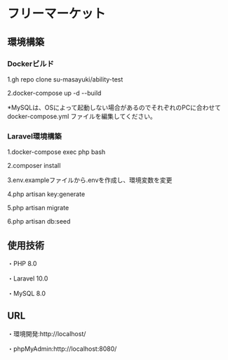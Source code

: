 # フリーマーケット
## 環境構築
### Dockerビルド
1.gh repo clone su-masayuki/ability-test

2.docker-compose up -d --build

*MySQLは、OSによって起動しない場合があるのでそれぞれのPCに合わせて docker-compose.yml ファイルを編集してください。

### Laravel環境構築
1.docker-compose exec php bash

2.composer install

3.env.exampleファイルから.envを作成し、環境変数を変更

4.php artisan key:generate

5.php artisan migrate

6.php artisan db:seed

## 使用技術
・PHP 8.0

・Laravel 10.0

・MySQL 8.0

## URL
・環境開発:http://localhost/

・phpMyAdmin:http://localhost:8080/
